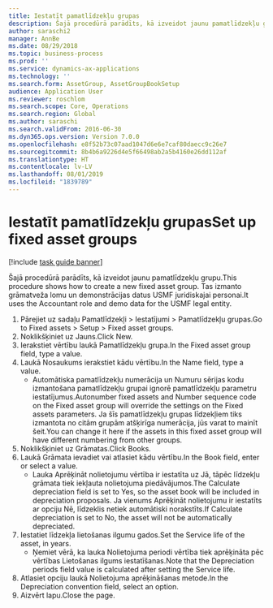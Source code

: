 ```yaml
---
title: Iestatīt pamatlīdzekļu grupas
description: Šajā procedūrā parādīts, kā izveidot jaunu pamatlīdzekļu grupu.
author: saraschi2
manager: AnnBe
ms.date: 08/29/2018
ms.topic: business-process
ms.prod: ''
ms.service: dynamics-ax-applications
ms.technology: ''
ms.search.form: AssetGroup, AssetGroupBookSetup
audience: Application User
ms.reviewer: roschlom
ms.search.scope: Core, Operations
ms.search.region: Global
ms.author: saraschi
ms.search.validFrom: 2016-06-30
ms.dyn365.ops.version: Version 7.0.0
ms.openlocfilehash: e8f52b73c07aad1047d6e6e7caf80daecc9c26e7
ms.sourcegitcommit: 8b4b6a9226d4e5f66498ab2a5b4160e26dd112af
ms.translationtype: HT
ms.contentlocale: lv-LV
ms.lasthandoff: 08/01/2019
ms.locfileid: "1839789"
---
```

# <a name="set-up-fixed-asset-groups"></a><span data-ttu-id="d3d6b-103">Iestatīt pamatlīdzekļu grupas</span><span class="sxs-lookup"><span data-stu-id="d3d6b-103">Set up fixed asset groups</span></span>

[!include [task guide banner](../../includes/task-guide-banner.md)]

<span data-ttu-id="d3d6b-104">Šajā procedūrā parādīts, kā izveidot jaunu pamatlīdzekļu grupu.</span><span class="sxs-lookup"><span data-stu-id="d3d6b-104">This procedure shows how to create a new fixed asset group.</span></span> <span data-ttu-id="d3d6b-105">Tas izmanto grāmatveža lomu un demonstrācijas datus USMF juridiskajai personai.</span><span class="sxs-lookup"><span data-stu-id="d3d6b-105">It uses the Accountant role and demo data for the USMF legal entity.</span></span>

1. <span data-ttu-id="d3d6b-106">Pārejiet uz sadaļu Pamatlīdzekļi > Iestatījumi > Pamatlīdzekļu grupas.</span><span class="sxs-lookup"><span data-stu-id="d3d6b-106">Go to Fixed assets > Setup > Fixed asset groups.</span></span>
2. <span data-ttu-id="d3d6b-107">Noklikšķiniet uz Jauns.</span><span class="sxs-lookup"><span data-stu-id="d3d6b-107">Click New.</span></span>
3. <span data-ttu-id="d3d6b-108">Ierakstiet vērtību laukā Pamatlīdzekļu grupa.</span><span class="sxs-lookup"><span data-stu-id="d3d6b-108">In the Fixed asset group field, type a value.</span></span>
4. <span data-ttu-id="d3d6b-109">Laukā Nosaukums ierakstiet kādu vērtību.</span><span class="sxs-lookup"><span data-stu-id="d3d6b-109">In the Name field, type a value.</span></span>
    * <span data-ttu-id="d3d6b-110">Automātiska pamatlīdzekļu numerācija un Numuru sērijas kodu izmantošana pamatlīdzekļu grupai ignorē pamatlīdzekļu parametru iestatījumus.</span><span class="sxs-lookup"><span data-stu-id="d3d6b-110">Autonumber fixed assets and Number sequence code on the Fixed asset group will override the settings on the Fixed assets parameters.</span></span> <span data-ttu-id="d3d6b-111">Ja šīs pamatlīdzekļu grupas līdzekļiem tiks izmantota no citām grupām atšķirīga numerācija, jūs varat to mainīt šeit.</span><span class="sxs-lookup"><span data-stu-id="d3d6b-111">You can change it here if the assets in this fixed asset group will have different numbering from other groups.</span></span>  
5. <span data-ttu-id="d3d6b-112">Noklikšķiniet uz Grāmatas.</span><span class="sxs-lookup"><span data-stu-id="d3d6b-112">Click Books.</span></span>
6. <span data-ttu-id="d3d6b-113">Laukā Grāmata ievadiet vai atlasiet kādu vērtību.</span><span class="sxs-lookup"><span data-stu-id="d3d6b-113">In the Book field, enter or select a value.</span></span>
    * <span data-ttu-id="d3d6b-114">Lauka Aprēķināt nolietojumu vērtība ir iestatīta uz Jā, tāpēc līdzekļu grāmata tiek iekļauta nolietojuma piedāvājumos.</span><span class="sxs-lookup"><span data-stu-id="d3d6b-114">The Calculate depreciation field is set to Yes, so the asset book will be included in depreciation proposals.</span></span> <span data-ttu-id="d3d6b-115">Ja vienums Aprēķināt nolietojumu ir iestatīts ar opciju Nē, līdzeklis netiek automātiski norakstīts.</span><span class="sxs-lookup"><span data-stu-id="d3d6b-115">If Calculate depreciation is set to No, the asset will not be automatically depreciated.</span></span>  
7. <span data-ttu-id="d3d6b-116">Iestatiet līdzekļa lietošanas ilgumu gados.</span><span class="sxs-lookup"><span data-stu-id="d3d6b-116">Set the Service life of the asset, in years.</span></span>
    * <span data-ttu-id="d3d6b-117">Ņemiet vērā, ka lauka Nolietojuma periodi vērtība tiek aprēķināta pēc vērtības Lietošanas ilgums iestatīšanas.</span><span class="sxs-lookup"><span data-stu-id="d3d6b-117">Note that the Depreciation periods field value is calculated after setting the Service life.</span></span>  
8. <span data-ttu-id="d3d6b-118">Atlasiet opciju laukā Nolietojuma aprēķināšanas metode.</span><span class="sxs-lookup"><span data-stu-id="d3d6b-118">In the Depreciation convention field, select an option.</span></span>
9. <span data-ttu-id="d3d6b-119">Aizvērt lapu.</span><span class="sxs-lookup"><span data-stu-id="d3d6b-119">Close the page.</span></span>

